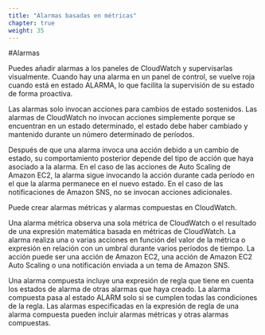 ```yaml
---
title: "Alarmas basadas en métricas"
chapter: true
weight: 35
---
```


#Alarmas

Puedes añadir alarmas a los paneles de CloudWatch y supervisarlas visualmente. Cuando hay una alarma en un panel de control, se vuelve roja cuando está en estado ALARMA, lo que facilita la supervisión de su estado de forma proactiva. 

Las alarmas solo invocan acciones para cambios de estado sostenidos. Las alarmas de CloudWatch no invocan acciones simplemente porque se encuentran en un estado determinado, el estado debe haber cambiado y mantenido durante un número determinado de períodos.

Después de que una alarma invoca una acción debido a un cambio de estado, su comportamiento posterior depende del tipo de acción que haya asociado a la alarma. En el caso de las acciones de Auto Scaling de Amazon EC2, la alarma sigue invocando la acción durante cada período en el que la alarma permanece en el nuevo estado. En el caso de las notificaciones de Amazon SNS, no se invocan acciones adicionales.

Puede crear alarmas métricas y alarmas compuestas en CloudWatch. 

Una alarma métrica observa una sola métrica de CloudWatch o el resultado de una expresión matemática basada en métricas de CloudWatch. La alarma realiza una o varias acciones en función del valor de la métrica o expresión en relación con un umbral durante varios períodos de tiempo. La acción puede ser una acción de Amazon EC2, una acción de Amazon EC2 Auto Scaling o una notificación enviada a un tema de Amazon SNS.

Una alarma compuesta incluye una expresión de regla que tiene en cuenta los estados de alarma de otras alarmas que haya creado. La alarma compuesta pasa al estado ALARM solo si se cumplen todas las condiciones de la regla. Las alarmas especificadas en la expresión de regla de una alarma compuesta pueden incluir alarmas métricas y otras alarmas compuestas.
